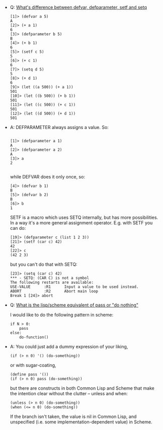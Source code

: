 * Q: [What's difference between defvar, defparameter, setf and setq](https://stackoverflow.com/questions/8927741/whats-difference-between-defvar-defparameter-setf-and-setq)

  ```
  [1]> (defvar a 5)
  A
  [2]> (+ a 1)
  6
  [3]> (defparameter b 5)
  B
  [4]> (+ b 1)
  6
  [5]> (setf c 5)
  5
  [6]> (+ c 1)
  6
  [7]> (setq d 5)
  5
  [8]> (+ d 1)
  6
  [9]> (let ((a 500)) (+ a 1))
  501
  [10]> (let ((b 500)) (+ b 1))
  501
  [11]> (let ((c 500)) (+ c 1))
  501
  [12]> (let ((d 500)) (+ d 1))
  501
  ``` 
  
* A: DEFPARAMETER always assigns a value. So:
  
  ```

  [1]> (defparameter a 1)
  A
  [2]> (defparameter a 2)
  A
  [3]> a
  2
 
  ```
  
  while DEFVAR does it only once, so:

  ```
  [4]> (defvar b 1)
  B
  [5]> (defvar b 2)
  B
  [6]> b
  1
  ```

  SETF is a macro which uses SETQ internally, but has more possibilities. In a way it's a more general assignment operator. E.g. with SETF you can do:

  ```
  [19]> (defparameter c (list 1 2 3))
  [21]> (setf (car c) 42)                                              
  42
  [22]> c
  (42 2 3)
  ```

  but you can't do that with SETQ:

  ```
  [23]> (setq (car c) 42)                                              
  *** - SETQ: (CAR C) is not a symbol
  The following restarts are available:
  USE-VALUE      :R1      Input a value to be used instead.
  ABORT          :R2      Abort main loop
  Break 1 [24]> abort
  ```

* Q: [What is the lisp/scheme equivalent of pass or "do nothing"](https://stackoverflow.com/questions/67289737/what-is-the-lisp-scheme-equivalent-of-pass-or-do-nothing)

  I would like to do the following pattern in scheme:

  ```
  if N > 0:
      pass
  else:
      do-function()
  ```

* A: You could just add a dummy expression of your liking,

  ```
  (if (> n 0) '() (do-something))
  ```

  or with sugar-coating,

  ```
  (define pass '())
  (if (> n 0) pass (do-something))
  ```

  but there are constructs in both Common Lisp and Scheme that make the intention clear without the clutter – unless and when:

  ```
  (unless (> n 0) (do-something))
  (when (<= n 0) (do-something))
  ```
  
  If the branch isn't taken, the value is nil in Common Lisp, and unspecified (i.e. some implementation-dependent value) in Scheme.
